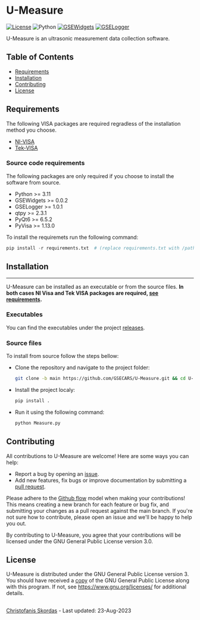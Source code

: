 # U-Measure

[![License](https://img.shields.io/badge/license-GPL--3.0-orange.svg)](LICENSE) 
![Python](https://img.shields.io/badge/python-v3.10,_v3.11-blue.svg?logo=python)
[![GSEWidgets](https://img.shields.io/badge/GSEWidgets-v0.0.2-forestgreen.svg)](https://github.com/GSECARS/GSEWidgets/)
[![GSELogger](https://img.shields.io/badge/GSELogger-v1.0.1-forestgreen.svg)](https://github.com/GSECARS/GSELogger/)

U-Measure is an ultrasonic measurement data collection software.

## Table of Contents

- [Requirements](#requirements)
- [Installation](#installation)
- [Contributing](#contributing)
- [License](#license)

## Requirements
The following VISA packages are required regradless of the installation method you choose.

- [NI-VISA](https://www.ni.com/en-us/shop/product/ni-visa.html)
- [Tek-VISA](https://www.tek.com/en)

### Source code requirements
The following packages are only required if you choose to install the software from source.
- Python >= 3.11
- GSEWidgets >= 0.0.2
- GSELogger >= 1.0.1
- qtpy >= 2.3.1
- PyQt6 >= 6.5.2
- PyVisa >= 1.13.0

To install the requiremets run the following command:
```python
pip install -r requirements.txt  # (replace requirements.txt with /path/to/requirements.txt if not in root directory)
```

## Installation
------------
U-Measure can be installed as an executable or from the source files. **In both cases NI Visa and Tek VISA packages
are required, [see requirements](#requirements).**

### Executables
You can find the executables under the project [releases](https://github.com/GSECARS/U-Measure/releases).

### Source files
To install from source follow the steps bellow:

- Clone the repository and navigate to the project folder:
  ```bash
  git clone -b main https://github.com/GSECARS/U-Measure.git && cd U-Measure
  ```
- Install the project localy:
  ```bash
  pip install .
  ```
- Run it using the following command:
  ```bash
  python Measure.py
  ```

## Contributing

All contributions to U-Measure are welcome! Here are some ways you can help:
- Report a bug by opening an [issue](https://github.com/GSECARS/U-Measure/issues).
- Add new features, fix bugs or improve documentation by submitting a [pull request](https://github.com/GSECARS/U-Measure/pulls).

Please adhere to the [Github flow](https://docs.github.com/en/get-started/quickstart/github-flow) model when making your contributions!
This means creating a new branch for each feature or bug fix, and submitting your changes as a pull request against the main branch.
If you're not sure how to contribute, please open an issue and we'll be happy to help you out.

By contributing to U-Measure, you agree that your contributions will be licensed under the GNU General Public License version 3.0.

## License

U-Measure is distributed under the GNU General Public License version 3. You should have received a [copy](LICENSE) of the GNU General Public License along with this program. 
If not, see https://www.gnu.org/licenses/ for additional details.

##
[Christofanis Skordas](mailto:skordasc@uchicago.edu) - Last updated: 23-Aug-2023